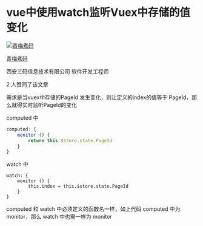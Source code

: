 # vue中使用watch监听Vuex中存储的值变化

[![青梅煮码](https://pic2.zhimg.com/v2-34f719fbf4b847f95f10d42a385042c5_xs.jpg?source=172ae18b)](https://www.zhihu.com/people/qmzm.io)

[青梅煮码](https://www.zhihu.com/people/qmzm.io)[](https://www.zhihu.com/question/48510028)

西安三码信息技术有限公司 软件开发工程师

2 人赞同了该文章

需求是当vuex中存储的PageId 发生变化，则让定义的index的值等于 PageId，那么就得实时监听PageId的变化



computed 中



```js
computed: {
	monitor () {
		return this.$store.state.PageId
	}
}
```



watch 中



```text
watch: {
	monitor () {
		this.index = this.$store.state.PageId
	}
}
```



computed 和 watch 中必须定义的函数名一样，如上代码 computed 中为 monitor，那么 watch 中也需一样为 monitor